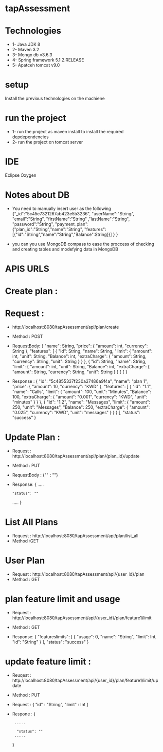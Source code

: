 # tapAssessment

# Technologies 

* 1- Java JDK 8 
* 2- Maven  3.2
* 3- Mongo db v3.6.3 
* 4- Spring framework 5.1.2.RELEASE
* 5- Apatceh tomcat v9.0

# setup 

Install the previous technologies on the machiene 

# run the project 

* 1- run the project as maven install to install the required depdependencies
* 2- run the project on tomcat server

# IDE 
Eclipse Oxygen  

# Notes about DB 

* You need to manually insert user as the following 
{"_id":"5c45e7321267ab423e5b3236",
"userName":"String",
"email":"String",
"firstName":"String"
,"lastName":"String",
"password":"String",
"payment_plan":{"plan_id":"String","name":"String",
"features":[{"id":"String","name":"String","Balance":String}}]
}
}

* you can you use MongoDB compass to ease the proccess of checking and creating tables and modefying data in MongoDB

# APIS URLS


# Create plan : 

# Request : 
* http://localhost:8080/tapAssessment/api/plan/create
* Method : POST
* RequestBody: {
	  "name": String,
	  "price": {
	    "amount": int,
	    "currency": String
	  },
	  "features": [
	    {
	      "id": String,
	      "name": String,
	      "limit": {
		"amount": int,
		"unit": String,
		"Balance": int,
		"extraCharge": {
		  "amount": String,
		  "currency": String,
		  "unit": String
		}
	      }
	    },
	    {
	      "id": String,
	      "name": String,
	      "limit": {
		"amount": int,
		"unit": String,
		"Balance": int,
		"extraCharge": {
		  "amount": String,
		  "currency": String,
		  "unit": String
		}
	      }
	    }
	  ]
	}

* Response : {
		"id": "5c4855337f230a37486a9f4a",
		"name": "plan 1",
		"price": {
		"amount": 10,
		"currency": "KWD"
		},
		"features": [
		  {
		"id": "1.1",
		"name": "Calls",
		"limit": {
		"amount": 100,
		"unit": "Minutes",
		"Balance": 100,
		"extraCharge": {
		"amount": "0.001",
		"currency": "KWD",
		"unit": "minutes"
		}
		}
		},
		  {
		"id": "1.2",
		"name": "Messages",
		"limit": {
		"amount": 250,
		"unit": "Messages",
		"Balance": 250,
		"extraCharge": {
		"amount": "0.025",
		"currency": "KWD",
		"unit": "messages"
		}
		}
		}
		],
		"status": "success"
	  }


# Update Plan : 

* Request : http://localhost:8080/tapAssessment/api/plan/{plan_id}/update
* Method : PUT

* RequestBody : {"" : ""}

* Response: 
	{
	 .....
	 
	  "status": ""
	 .....
	}


# List All Plans 

* Request : http://localhost:8080/tapAssessment/api/plan/list_all
* Method :GET



# User Plan 

* Request : http://localhost:8080/tapAssessment/api/{user_id}/plan
* Method : GET



# plan feature limit and usage

* Request : http://localhost:8080/tapAssessment/api/{user_id}/plan/feature1/limit
* Method : GET 

* Response: {
		"featureslimits": [
		  {
		"usage": 0,
		"name": "String",
		"limit": Int,
		"id": "String"
		}
		],
		"status": "success"
	 }


# update feature limit : 

* Reuqest : http://localhost:8080/tapAssessment/api/{user_id}/plan/feature1/limit/update
* Method : PUT 

* Request : {
	    "id" : "String", 
	    "limit" : Int
	  }
 
* Respone : {
	
	   .....
	 
	    "status": ""
	   .....
	 }

 
  
